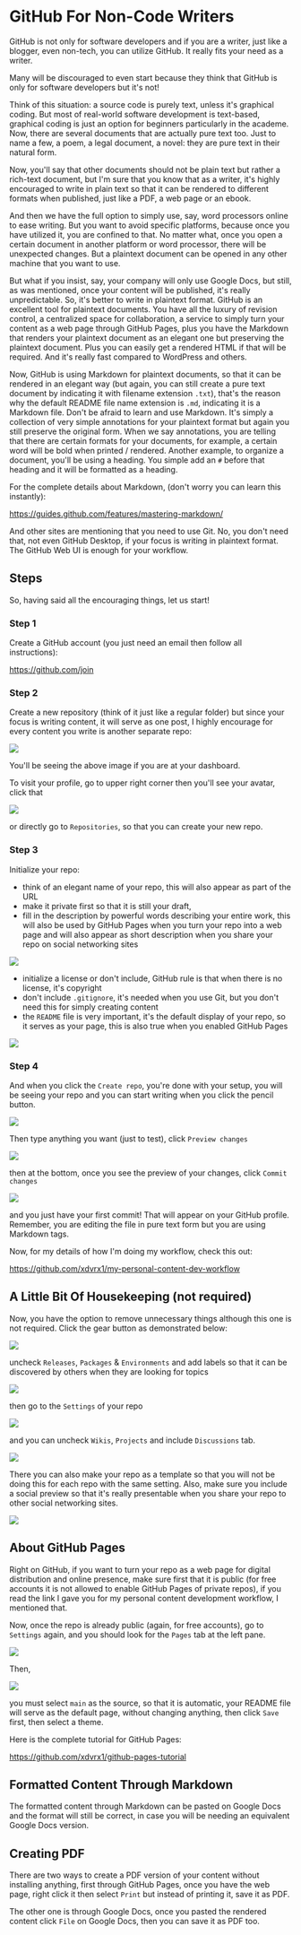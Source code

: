 # GitHub For Non-Code Writers
GitHub is not only for software developers and if you 
are a writer, just like a blogger, even non-tech, 
you can utilize GitHub. It really fits your need
as a writer. 

Many will be discouraged to even start because
they think that GitHub is only for software
developers but it's not!

Think of this situation: a source code is purely
text, unless it's graphical coding. But most
of real-world software development is text-based,
graphical coding is just an option for beginners
particularly in the academe.
Now, there are 
several documents that are actually pure text
too. Just to name a few, a poem, a legal document, 
a novel: they are pure text in their natural form.

Now, you'll say that other documents should not
be plain text but rather a rich-text document, but
I'm sure that you know that as a writer, it's 
highly encouraged to write in plain text
so that it can be rendered to different 
formats when published, just like a PDF, 
a web page or an ebook. 

And then we have the full option to simply
use, say, word processors online 
to ease writing.
But you want to avoid specific
platforms, because once
you have utilized it, you
are confined to that. No matter what,
once you open a certain document in another
platform or word processor, there will be 
unexpected changes. But a plaintext document
can be opened in any other machine
that you want to use.

But what if you insist, say, your company
will only use Google Docs, but still, 
as was mentioned, once your content
will be published, it's really unpredictable.
So, it's better to write in plaintext format.
GitHub is an excellent tool for plaintext
documents. You have all the luxury of
revision control, a centralized space
for collaboration, a service
to simply turn your content 
as a web page through GitHub Pages,
plus you have the Markdown that renders
your plaintext document 
as an elegant one but preserving the 
plaintext document. Plus you can easily
get a rendered HTML if that will be
required. And it's really fast
compared to WordPress and others.

Now, GitHub is using Markdown 
for plaintext documents, so that
it can be rendered in an elegant
way (but again, you can still create
a pure text document by indicating
it with filename extension `.txt`), 
that's the reason why the default README
file name extension is `.md`, indicating
it is a Markdown file.
Don't be afraid to learn and use
Markdown. It's simply a collection of very 
simple annotations for
your plaintext format but again you
still preserve the original form.
When we say annotations, you
are telling that there are certain 
formats for your documents, for example,
a certain word will be bold when printed
/ rendered. Another example, to organize
a document, you'll be using a heading.
You simple add an `#` before that heading
and it will be formatted as a heading.

For the complete details about Markdown,
(don't worry you can learn this instantly):

<https://guides.github.com/features/mastering-markdown/>

And other sites are mentioning that
you need to use Git. No, you don't
need that, not even GitHub Desktop,
if your focus is writing in
plaintext format. The GitHub Web UI 
is enough for your workflow. 

## Steps
So, having said all the encouraging
things, let us start!

### Step 1
Create a GitHub account 
(you just need an email then
follow all instructions):

<https://github.com/join> 

### Step 2
Create a new repository (think
of it just like a regular folder)
but since your focus is writing
content, it will serve as one 
post, I highly encourage for 
every content you write is another
separate repo:

<kbd><img src="https://user-images.githubusercontent.com/47092464/115100729-10fbf280-9f71-11eb-94dc-7e30dd761284.png" /></kbd>

You'll be seeing the above image if 
you are at your dashboard.

To visit
your profile, go to upper right corner
then you'll see your avatar, click that

<kbd><img src="https://user-images.githubusercontent.com/47092464/115100732-15c0a680-9f71-11eb-819d-87434abac467.png" /></kbd>

or directly go to `Repositories`,
so that you can create your new repo.

### Step 3
Initialize your repo:
- think of an elegant name of your repo, this will also
appear as part of the URL 
- make it private first so that it is still your draft, 
- fill in the description by powerful words describing
your entire work, this will also be used by GitHub Pages
when you turn your repo into a web page and
will also appear as short description when you share
your repo on social networking sites

<kbd><img src="https://user-images.githubusercontent.com/47092464/115019416-c4ba9f00-9eeb-11eb-98ad-55295af0057a.png" /></kbd>

- initialize a license or don't include, GitHub rule is that
when there is no license, it's copyright
- don't include `.gitignore`, it's needed when
you use Git, but you don't need this for simply
creating content
- the `README` file is very important, it's
the default display of your repo, so it serves
as your page,
this is also true when you enabled GitHub Pages 

<kbd><img src="https://user-images.githubusercontent.com/47092464/115019425-c6846280-9eeb-11eb-9f61-76cfbffd1b7d.png" /></kbd>

### Step 4
And when you click the `Create repo`, you're
done with your setup, you will be seeing
your repo and you can start writing
when you click the pencil button.

<kbd><img src="https://user-images.githubusercontent.com/47092464/115025358-d607a980-9ef3-11eb-8fc1-c0205a9e8157.png" /></kbd>

Then type anything you want 
(just to test), click `Preview changes`

<kbd><img src="https://user-images.githubusercontent.com/47092464/115030794-110cdb80-9efa-11eb-8295-33e9528ead7e.png" /></kbd>

then at the bottom, once you see the preview
of your changes, click `Commit changes` 

<kbd><img src="https://user-images.githubusercontent.com/47092464/115030899-2da91380-9efa-11eb-9298-285ebdd7aac3.png" /></kbd>

and you just have your
first commit! That will appear on your GitHub 
profile. Remember, you are editing the file
in pure text form but you are using Markdown
tags.

Now, for my details of how I'm doing my
workflow, check this out:

<https://github.com/xdvrx1/my-personal-content-dev-workflow>

## A Little Bit Of Housekeeping (not required)
Now, you have the option to remove unnecessary 
things although this one is not required. Click
the gear button as demonstrated below:

<kbd><img src="https://user-images.githubusercontent.com/47092464/115031509-d22b5580-9efa-11eb-8076-6a82d9e1a2b2.png" /></kbd>

uncheck `Releases`, `Packages` & `Environments`
and add labels so that it can be discovered
by others when they are looking for topics

<kbd><img src="https://user-images.githubusercontent.com/47092464/115031601-f25b1480-9efa-11eb-9a4c-f37a17f04dc0.png" /></kbd>

then go to the `Settings` of your repo 

<kbd><img src="https://user-images.githubusercontent.com/47092464/115133873-0eb39a00-a03e-11eb-9d56-b505c1b4f20e.png" /></kbd>

and you can uncheck
`Wikis`, `Projects` and
include `Discussions` tab. 

<kbd><img src="https://user-images.githubusercontent.com/47092464/115100066-c1b3c300-9f6c-11eb-8c96-1b74aaeb6b39.PNG" /></kbd>

There you can also
make your repo as a template so that
you will not be doing this for each repo
with the same setting.
Also, make sure you include a social preview
so that it's really presentable when you 
share your repo to other social networking sites.

<kbd><img src="https://user-images.githubusercontent.com/47092464/115100109-1bb48880-9f6d-11eb-8ed4-3657701e7d48.PNG" /></kbd>

## About GitHub Pages
Right on GitHub, if you want to turn your repo as a web
page for digital distribution and online presence,
make sure first that it is public
(for free accounts it is not allowed
to enable GitHub Pages of private repos),
if you read
the link I gave you for my personal content
development workflow, I mentioned that.

Now, once the repo is already public
(again, for free accounts),
go to `Settings` again,
and you should
look for the `Pages` tab at the left pane.

<kbd><img src="https://user-images.githubusercontent.com/47092464/115134025-5dadff00-a03f-11eb-8cb4-b2cc412bd4e0.png" /></kbd>

Then, 

<kbd><img src="https://user-images.githubusercontent.com/47092464/115100185-abf2cd80-9f6d-11eb-85b4-1558a7335658.png" /></kbd>

you must select `main` as the source,
so that it is automatic, your README file
will serve as the default page, without
changing anything, then click `Save` first,
then select a theme.

Here is the complete tutorial for GitHub
Pages:

<https://github.com/xdvrx1/github-pages-tutorial>

## Formatted Content Through Markdown
The formatted content through Markdown
can be pasted on Google Docs and the
format will still be correct, in case
you will be needing an equivalent 
Google Docs version.

## Creating PDF
There are two ways to create a PDF
version of your content without installing
anything, first through GitHub Pages, once
you have the web page, right click
it then select `Print` but instead of printing
it, save it as PDF.

The other one is through Google Docs,
once you pasted the rendered content
click `File` on Google Docs, then 
you can save it as PDF too.
